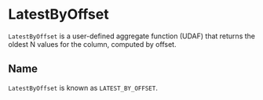 # LatestByOffset

`LatestByOffset` is a user-defined aggregate function (UDAF) that returns the oldest N values for the column, computed by offset.

## Name

`LatestByOffset` is known as `LATEST_BY_OFFSET`.
